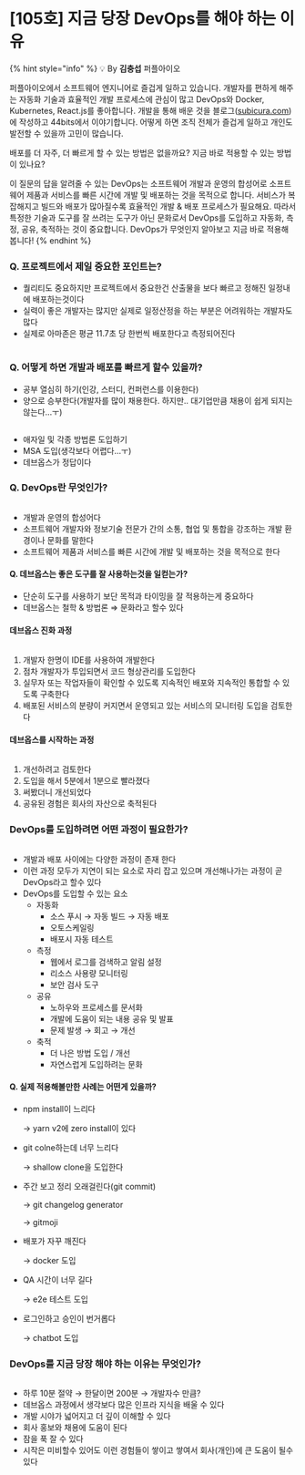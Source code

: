 # \[105호] 지금 당장 DevOps를 해야 하는 이유

{% hint style="info" %}
💡 By **김충섭** 퍼플아이오

퍼플아이오에서 소프트웨어 엔지니어로 즐겁게 일하고 있습니다. 개발자를 편하게 해주는 자동화 기술과 효율적인 개발 프로세스에 관심이 많고 DevOps와 Docker, Kubernetes, React.js를 좋아합니다. 개발을 통해 배운 것을 블로그([subicura.com](http://subicura.com/))에 작성하고 44bits에서 이야기합니다. 어떻게 하면 조직 전체가 즐겁게 일하고 개인도 발전할 수 있을까 고민이 많습니다.

배포를 더 자주, 더 빠르게 할 수 있는 방법은 없을까요? 지금 바로 적용할 수 있는 방법이 있나요?

이 질문의 답을 알려줄 수 있는 DevOps는 소프트웨어 개발과 운영의 합성어로 소프트웨어 제품과 서비스를 빠른 시간에 개발 및 배포하는 것을 목적으로 합니다. 서비스가 복잡해지고 빌드와 배포가 많아질수록 효율적인 개발 & 배포 프로세스가 필요해요. 따라서 특정한 기술과 도구를 잘 쓰려는 도구가 아닌 문화로서 DevOps를 도입하고 자동화, 측정, 공유, 축적하는 것이 중요합니다. DevOps가 무엇인지 알아보고 지금 바로 적용해 봅니다!
{% endhint %}

### Q. 프로젝트에서 제일 중요한 포인트는?

* 퀄리티도 중요하지만 프로젝트에서 중요한건 산출물을 보다 빠르고 정해진 일정내에 배포하는것이다
* 실력이 좋은 개발자는 많지만 실제로 일정산정을 하는 부분은 어려워하는 개발자도 많다
* 실제로 아마존은 평균 11.7초 당 한번씩 배포한다고 측정되어진다

<figure><img src="../../../.gitbook/assets/1.jpeg" alt=""><figcaption></figcaption></figure>

### Q. 어떻게 하면 개발과 배포를 빠르게 할수 있을까?

* 공부 열심히 하기(인강, 스터디, 컨퍼런스를 이용한다)
* 양으로 승부한다(개발자를 많이 채용한다. 하지만.. 대기업만큼 채용이 쉽게 되지는 않는다…ㅜ)

<figure><img src="../../../.gitbook/assets/2.jpeg" alt=""><figcaption></figcaption></figure>

* 애자일 및 각종 방법론 도입하기
* MSA 도입(생각보다 어렵다…ㅜ)
* 데브옵스가 정답이다

### Q. DevOps란 무엇인가?

<figure><img src="../../../.gitbook/assets/3 (5).png" alt=""><figcaption></figcaption></figure>

* 개발과 운영의 합성어다
* 소프트웨어 개발자와 정보기술 전문가 간의 소통, 협업 및 통합을 강조하는 개발 환경이나 문화를 말한다
* 소프트웨어 제품과 서비스를 빠른 시간에 개발 및 배포하는 것을 목적으로 한다

#### Q. 데브옵스는 좋은 도구를 잘 사용하는것을 일컫는가?

* 단순히 도구를 사용하기 보단 목적과 타이밍을 잘 적용하는게 중요하다
* 데브옵스는 철학 & 방법론 ⇒ 문화라고 할수 있다

#### 데브옵스 진화 과정

<figure><img src="../../../.gitbook/assets/4 (1).png" alt=""><figcaption></figcaption></figure>

1. 개발자 한명이 IDE를 사용하여 개발한다
2. 점차 개발자가 투입되면서 코드 형상관리를 도입한다
3. 실무자 또는 작업자들이 확인할 수 있도록 지속적인 배포와 지속적인 통합할 수 있도록 구축한다
4. 배포된 서비스의 분량이 커지면서 운영되고 있는 서비스의 모니터링 도입을 검토한다

#### 데브옵스를 시작하는 과정

<figure><img src="../../../.gitbook/assets/5 (2).png" alt=""><figcaption></figcaption></figure>

1. 개선하려고 검토한다
2. 도입을 해서 5분에서 1분으로 빨라졌다
3. 써봤더니 개선되었다
4. 공유된 경험은 회사의 자산으로 축적된다

### DevOps를 도입하려면 어떤 과정이 필요한가?

<figure><img src="../../../.gitbook/assets/6 (1).png" alt=""><figcaption></figcaption></figure>

* 개발과 배포 사이에는 다양한 과정이 존재 한다
* 이런 과정 모두가 지연이 되는 요소로 자리 잡고 있으며 개선해나가는 과정이 곧 DevOps라고 할수 있다
* DevOps를 도입할 수 있는 요소
  * 자동화
    * 소스 푸시 → 자동 빌드 → 자동 배포
    * 오토스케일링
    * 배포시 자동 테스트
  * 측정
    * 웹에서 로그를 검색하고 알림 설정
    * 리소스 사용량 모니터링
    * 보안 검사 도구
  * 공유
    * 노하우와 프로세스를 문서화
    * 개발에 도움이 되는 내용 공유 및 발표
    * 문제 발생 → 회고 → 개선
  * 축적
    * 더 나은 방법 도입 / 개선
    * 자연스럽게 도입하려는 문화

#### Q. 실제 적용해볼만한 사례는 어떤게 있을까?

*   npm install이 느리다

    → yarn v2에 zero install이 있다
*   git colne하는데 너무 느리다

    → shallow clone을 도입한다
*   주간 보고 정리 오래걸린다(git commit)

    → git changelog generator

    → gitmoji
*   배포가 자꾸 깨진다

    → docker 도입
*   QA 시간이 너무 길다

    → e2e 테스트 도입
*   로그인하고 승인이 번거롭다

    → chatbot 도입

### DevOps를 지금 당장 해야 하는 이유는 무엇인가?

<figure><img src="../../../.gitbook/assets/7.png" alt=""><figcaption></figcaption></figure>

* 하루 10분 절약 → 한달이면 200분 → 개발자수 만큼?
* 데브옵스 과정에서 생각보다 많은 인프라 지식을 배울 수 있다
* 개발 시야가 넓어지고 더 깊이 이해할 수 있다
* 회사 홍보와 채용에 도움이 된다
* 잠을 푹 잘 수 있다
* 시작은 미비할수 있어도 이런 경험들이 쌓이고 쌓여서 회사(개인)에 큰 도움이 될수 있다
